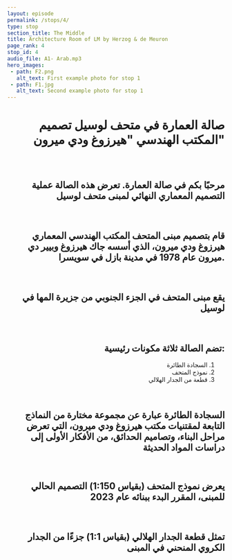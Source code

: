 ```yaml
---
layout: episode
permalink: /stops/4/
type: stop
section_title: The Middle
title: Architecture Room of LM by Herzog & de Meuron
page_rank: 4
stop_id: 4
audio_file: A1- Arab.mp3
hero_images:
 - path: F2.png
   alt_text: First example photo for stop 1
 - path: F1.jpg
   alt_text: Second example photo for stop 1
---
```


<div style="text-align: right;">
  <h1 style="text-align: right;">
  
  صالة العمارة في متحف لوسيل 
  تصميم المكتب الهندسي "هيرزوغ ودي ميرون" 
      
  </h1>
  </div>
<br>

<div style="text-align: right;">
  <h2>
  
مرحبًا بكم في صالة العمارة. 
تعرض هذه الصالة عملية التصميم المعماري النهائي لمبنى متحف لوسيل 

  </h2>

<br>

  <h2>
  
قام بتصميم مبنى المتحف المكتب الهندسي المعماري هيرزوغ ودي ميرون، الذي أسسه جاك هيرزوغ وبيير دي ميرون عام 1978 في مدينة بازل في سويسرا. 


</h2>

<br>

  <h2> 

يقع مبنى المتحف في الجزء الجنوبي من جزيرة المها في لوسيل

</h2>

<br>


<h2>
تضم الصالة ثلاثة مكونات رئيسية:

</h2>

<ol dir="rtl">
<li style="text-align: right;"> السجادة الطائرة</li>
<li style="text-align: right;"> نموذج المتحف </li>
<li style="text-align: right;"> قطعة من الجدار الهلالي</li>

</ol>

<br>

<h2>
السجادة الطائرة عبارة عن مجموعة مختارة من النماذج التابعة لمقتنيات مكتب هيرزوغ ودي ميرون، التي تعرض 
مراحل البناء، وتصاميم الحدائق، من الأفكار الأولى إلى دراسات المواد الحديثة
</h2>


<br>

<h2>

يعرض نموذج المتحف (بقياس 1:150) التصميم الحالي للمبنى، المقرر البدء ببنائه عام 2023
</h2>

<br>

<h2>

تمثل قطعة الجدار الهلالي (بقياس 1:1) جزءًا من الجدار الكروي المنحني في المبنى

</h2>



  </div>


